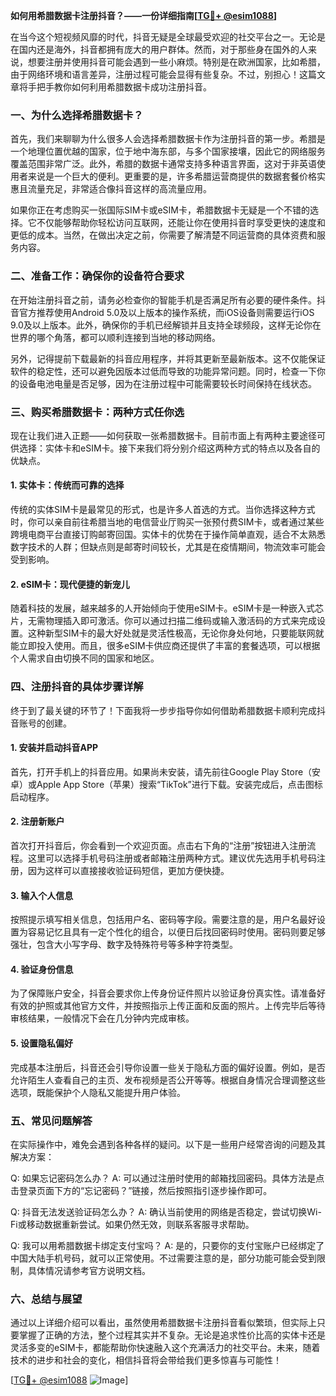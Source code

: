 **如何用希腊数据卡注册抖音？——一份详细指南[[TG💪+ @esim1088](https://t.me/s/esim1088)]**

在当今这个短视频风靡的时代，抖音无疑是全球最受欢迎的社交平台之一。无论是在国内还是海外，抖音都拥有庞大的用户群体。然而，对于那些身在国外的人来说，想要注册并使用抖音可能会遇到一些小麻烦。特别是在欧洲国家，比如希腊，由于网络环境和语言差异，注册过程可能会显得有些复杂。不过，别担心！这篇文章将手把手教你如何利用希腊数据卡成功注册抖音。

### 一、为什么选择希腊数据卡？

首先，我们来聊聊为什么很多人会选择希腊数据卡作为注册抖音的第一步。希腊是一个地理位置优越的国家，位于地中海东部，与多个国家接壤，因此它的网络服务覆盖范围非常广泛。此外，希腊的数据卡通常支持多种语言界面，这对于非英语使用者来说是一个巨大的便利。更重要的是，许多希腊运营商提供的数据套餐价格实惠且流量充足，非常适合像抖音这样的高流量应用。

如果你正在考虑购买一张国际SIM卡或eSIM卡，希腊数据卡无疑是一个不错的选择。它不仅能够帮助你轻松访问互联网，还能让你在使用抖音时享受更快的速度和更低的成本。当然，在做出决定之前，你需要了解清楚不同运营商的具体资费和服务内容。

### 二、准备工作：确保你的设备符合要求

在开始注册抖音之前，请务必检查你的智能手机是否满足所有必要的硬件条件。抖音官方推荐使用Android 5.0及以上版本的操作系统，而iOS设备则需要运行iOS 9.0及以上版本。此外，确保你的手机已经解锁并且支持全球频段，这样无论你在世界的哪个角落，都可以顺利连接到当地的移动网络。

另外，记得提前下载最新的抖音应用程序，并将其更新至最新版本。这不仅能保证软件的稳定性，还可以避免因版本过低而导致的功能异常问题。同时，检查一下你的设备电池电量是否足够，因为在注册过程中可能需要较长时间保持在线状态。

### 三、购买希腊数据卡：两种方式任你选

现在让我们进入正题——如何获取一张希腊数据卡。目前市面上有两种主要途径可供选择：实体卡和eSIM卡。接下来我们将分别介绍这两种方式的特点以及各自的优缺点。

#### 1. 实体卡：传统而可靠的选择

传统的实体SIM卡是最常见的形式，也是许多人首选的方式。当你选择这种方式时，你可以亲自前往希腊当地的电信营业厅购买一张预付费SIM卡，或者通过某些跨境电商平台直接订购邮寄回国。实体卡的优势在于操作简单直观，适合不太熟悉数字技术的人群；但缺点则是邮寄时间较长，尤其是在疫情期间，物流效率可能会受到影响。

#### 2. eSIM卡：现代便捷的新宠儿

随着科技的发展，越来越多的人开始倾向于使用eSIM卡。eSIM卡是一种嵌入式芯片，无需物理插入即可激活。你可以通过扫描二维码或输入激活码的方式来完成设置。这种新型SIM卡的最大好处就是灵活性极高，无论你身处何地，只要能联网就能立即投入使用。而且，很多eSIM卡供应商还提供了丰富的套餐选项，可以根据个人需求自由切换不同的国家和地区。

### 四、注册抖音的具体步骤详解

终于到了最关键的环节了！下面我将一步步指导你如何借助希腊数据卡顺利完成抖音账号的创建。

#### 1. 安装并启动抖音APP

首先，打开手机上的抖音应用。如果尚未安装，请先前往Google Play Store（安卓）或Apple App Store（苹果）搜索“TikTok”进行下载。安装完成后，点击图标启动程序。

#### 2. 注册新账户

首次打开抖音后，你会看到一个欢迎页面。点击右下角的“注册”按钮进入注册流程。这里可以选择手机号码注册或者邮箱注册两种方式。建议优先选用手机号码注册，因为这样可以直接接收验证码短信，更加方便快捷。

#### 3. 输入个人信息

按照提示填写相关信息，包括用户名、密码等字段。需要注意的是，用户名最好设置为容易记忆且具有一定个性化的组合，以便日后找回密码时使用。密码则要足够强壮，包含大小写字母、数字及特殊符号等多种字符类型。

#### 4. 验证身份信息

为了保障账户安全，抖音会要求你上传身份证件照片以验证身份真实性。请准备好有效的护照或其他官方文件，并按照指示上传正面和反面的照片。上传完毕后等待审核结果，一般情况下会在几分钟内完成审核。

#### 5. 设置隐私偏好

完成基本注册后，抖音还会引导你设置一些关于隐私方面的偏好设置。例如，是否允许陌生人查看自己的主页、发布视频是否公开等等。根据自身情况合理调整这些选项，既能保护个人隐私又能提升用户体验。

### 五、常见问题解答

在实际操作中，难免会遇到各种各样的疑问。以下是一些用户经常咨询的问题及其解决方案：

Q: 如果忘记密码怎么办？
A: 可以通过注册时使用的邮箱找回密码。具体方法是点击登录页面下方的“忘记密码？”链接，然后按照指引逐步操作即可。

Q: 抖音无法发送验证码怎么办？
A: 确认当前使用的网络是否稳定，尝试切换Wi-Fi或移动数据重新尝试。如果仍然无效，则联系客服寻求帮助。

Q: 我可以用希腊数据卡绑定支付宝吗？
A: 是的，只要你的支付宝账户已经绑定了中国大陆手机号码，就可以正常使用。不过需要注意的是，部分功能可能会受到限制，具体情况请参考官方说明文档。

### 六、总结与展望

通过以上详细介绍可以看出，虽然使用希腊数据卡注册抖音看似繁琐，但实际上只要掌握了正确的方法，整个过程其实并不复杂。无论是追求性价比高的实体卡还是灵活多变的eSIM卡，都能帮助你快速融入这个充满活力的社交平台。未来，随着技术的进步和社会的变化，相信抖音将会带给我们更多惊喜与可能性！

[[TG💪+ @esim1088](https://t.me/s/esim1088) ![Image](https://i.postimg.cc/4NQfJmqS/Snipaste-2025-05-13-00-14-12.png)]